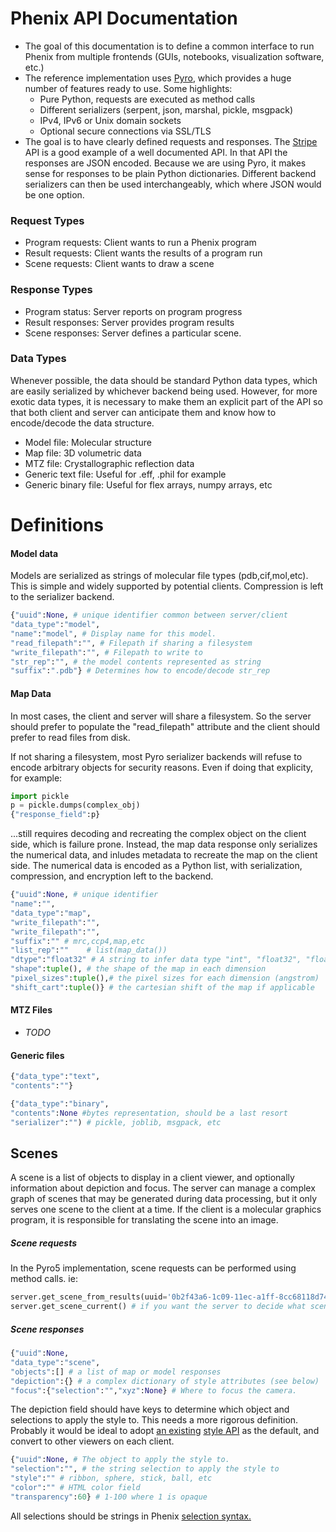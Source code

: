 # Phenix API Documentation

- The goal of this documentation is to define a common interface to run Phenix from multiple frontends (GUIs, notebooks, visualization software, etc.) 
- The reference implementation uses [Pyro](https://pyro5.readthedocs.io/en/latest/), which provides a huge number of features ready to use. Some highlights:
	- Pure Python, requests are executed as method calls
	- Different serializers (serpent, json, marshal, pickle, msgpack)
	- IPv4, IPv6 or Unix domain sockets
	- Optional secure connections via SSL/TLS 
 - The goal is to have clearly defined requests and responses. The [Stripe](https://stripe.com/docs/api) API is a good example of a well documented API. In that API the responses are JSON encoded. Because we are using Pyro, it makes sense for responses to be plain Python dictionaries. Different backend serializers can then be used interchangeably, which where JSON would be one option.
 
### Request Types
- Program requests: Client wants to run a Phenix program
- Result requests: Client wants the results of a program run
- Scene requests: Client wants to draw a scene
	
### Response Types
 - Program status: Server reports on program progress
 - Result responses: Server provides program results
 - Scene responses: Server defines a particular scene.
 
 ### Data Types
 Whenever possible, the data should be standard Python data types, which are easily serialized by whichever backend being used. However, for more exotic data types, it is necessary to make them an explicit part of the API so that both client and server can anticipate them and know how to encode/decode the data structure. 
 
  - Model file: Molecular structure
  - Map file: 3D volumetric data
  - MTZ file: Crystallographic reflection data
  - Generic text file: Useful for .eff, .phil for example
  - Generic binary file: Useful for flex arrays, numpy arrays, etc
 
# Definitions



#### Model data
Models are serialized as strings of molecular file types (pdb,cif,mol,etc). This is simple and widely supported by potential clients. Compression is left to the serializer backend.
```Python
{"uuid":None, # unique identifier common between server/client
"data_type":"model",
"name":"model", # Display name for this model.
"read_filepath":"", # Filepath if sharing a filesystem
"write_filepath":"", # Filepath to write to 
"str_rep":"", # the model contents represented as string
"suffix":".pdb"} # Determines how to encode/decode str_rep
```
#### Map Data
In most cases, the client and server will share a filesystem. So the server should prefer to populate the "read_filepath" attribute and the client should prefer to read files from disk. 

If not sharing a filesystem, most Pyro serializer backends will refuse to encode arbitrary objects for security reasons. Even if doing that explicity, for example:
```Python
import pickle
p = pickle.dumps(complex_obj)
{"response_field":p}
```
...still requires decoding and recreating the complex object on the client side, which is failure prone. Instead, the map data response only serializes the numerical data, and inludes metadata to recreate the map on the client side. The numerical data is encoded as a Python list, with serialization, compression, and encryption left to the backend. 

```Python
{"uuid":None, # unique identifier
"name":"",
"data_type":"map",
"write_filepath":"",
"write_filepath":"",
"suffix":"" # mrc,ccp4,map,etc
"list_rep":""    # list(map_data()) 
"dtype":"float32" # A string to infer data type "int", "float32", "float64", etc
"shape":tuple(), # the shape of the map in each dimension
"pixel_sizes":tuple(),# the pixel sizes for each dimension (angstrom)
"shift_cart":tuple()} # the cartesian shift of the map if applicable
```

#### MTZ Files
- *TODO*

#### Generic files
```Python
{"data_type":"text",
"contents":""}
```


```Python
{"data_type":"binary",
"contents":None #bytes representation, should be a last resort
"serializer":"") # pickle, joblib, msgpack, etc
```
## Scenes
A scene is a list of objects to display in a client viewer, and optionally information about depiction and focus. The server can manage a complex graph of scenes that may be generated during data processing, but it only serves one scene to the client at a time. If the client is a molecular graphics program, it is responsible for translating the scene into an image. 

##### Scene requests
In the Pyro5 implementation, scene requests can be performed using method calls. ie:
```Python
server.get_scene_from_results(uuid='0b2f43a6-1c09-11ec-a1ff-8cc68118d742') # if you know the result uuid
server.get_scene_current() # if you want the server to decide what scene is relevant
```
##### Scene responses

```Python
{"uuid":None,
"data_type":"scene",
"objects":[] # a list of map or model responses
"depiction":{} # a complex dictionary of style attributes (see below)
"focus":{"selection":"","xyz":None} # Where to focus the camera. 
```

The depiction field should have keys to determine which object and selections to apply the style to. This needs a more rigorous definition. Probably it would be ideal to adopt [an existing](https://www.cgl.ucsf.edu/chimerax/docs/user/commands/style.html) [style API](https://3dmol.csb.pitt.edu/doc/types.html#AtomStyleSpec) as the default, and convert to other viewers on each client.
```Python
{"uuid":None, # The object to apply the style to.
"selection":"", # the string selection to apply the style to
"style":"" # ribbon, sphere, stick, ball, etc
"color":"" # HTML color field
"transparency":60} # 1-100 where 1 is opaque
```

All selections should be strings in Phenix [selection syntax.](https://phenix-online.org/documentation/reference/atom_selections.html)


